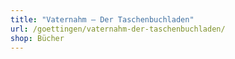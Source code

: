 ```yaml
---
title: "Vaternahm – Der Taschenbuchladen"
url: /goettingen/vaternahm-der-taschenbuchladen/
shop: Bücher
---
```

